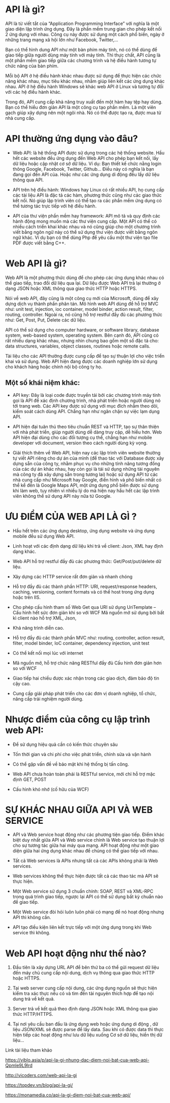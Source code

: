 # API là gì?

API là từ viết tắt của “Application Programming Interface” với nghĩa là một giao diện lập trình ứng dụng. Đây là phần mềm trung gian cho phép kết nối 2 ứng dụng với nhau. Công cụ này được sử dụng một cách phổ biến, ngày ở những trang mạng xã hội lớn như Facebook, Twitter,…

Bạn có thể hình dung API như một bàn phím máy tính, nó có thể dùng để giao tiếp giữa người dùng máy tính với máy tính. Thì thực chất, API cũng là một phần mềm giao tiếp giữa các chương trình và hệ điều hành tương tự chức năng của bàn phím.

Mỗi bộ API ở hệ điều hành khác nhau được sử dụng để thực hiện các chức năng khác nhau, mục tiêu khác nhau, nhằm giúp liên kết các ứng dụng khác nhau. API ở hệ điều hành Windows sẽ khác web API ở Linux và tương tự đối với các hệ điều hành khác.

Trong đó, API cung cấp khả năng truy xuất đến một hàm hay tệp hay dùng. Bạn có thể hiểu đơn giản API là một công cụ tạo phần mềm. Là một viên gạch giúp xây dựng nên một ngôi nhà. Nó có thể được tạo ra, được mua từ nhà cung cấp.


# API thường ứng dụng vào đâu?

- Web API: là hệ thống API được sử dụng trong các hệ thống website. Hầu hết các website đều ứng dụng đến Web API cho phép bạn kết nối, lấy dữ liệu hoặc cập nhật cơ sở dữ liệu. Ví dụ: Bạn thiết kế chức nằng login thông Google, Facebook, Twitter, Github… Điều này có nghĩa là bạn đang gọi đến API của. Hoặc như các ứng dụng di động đều lấy dữ liệu thông qua API.

- API trên hệ điều hành: Windows hay Linux có rất nhiều API, họ cung cấp các tài liệu API là đặc tả các hàm, phương thức cũng như các giao thức kết nối. Nó giúp lập trình viên có thể tạo ra các phần mềm ứng dụng có thể tương tác trực tiếp với hệ điều hành.

- API của thư viện phần mềm hay framework: API mô tả và quy định các hành động mong muốn mà các thư viện cung cấp. Một API có thể có nhiều cách triển khai khác nhau và nó cũng giúp cho một chương trình viết bằng ngôn ngữ này có thể sử dụng thư viện được viết bằng ngôn ngữ khác. Ví dụ bạn có thể dùng Php để yêu cầu một thư viện tạo file PDF được viết bằng C++.

# Web API là gì?

Web API là một phương thức dùng để cho phép các ứng dụng khác nhau có thể giao tiếp, trao đổi dữ liệu qua lại. Dữ liệu được Web API trả lại thường ở dạng JSON hoặc XML thông qua giao thức HTTP hoặc HTTPS.

Nói về web API, đây cũng là một công cụ mới của Microsoft, dùng để xây dựng dịch vụ thành phần phân tán. Mô hình web API dùng để hỗ trợ MVC như: unit test, injection, ioc container, model binder, action result, filter, routing, controller. Ngoài ra, nó cũng hỗ trợ restful đầy đủ các phương thức như: Get, Post, Put, Delete các dữ liệu.

API có thể sử dụng cho computer hardware, or software library, database system, web-based system, operating system. Bên cạnh đó, API cũng có rất nhiều dạng khác nhau, nhưng nhìn chung bao gồm một số đặc tả cho: data structures, variables, object classes, routines hoặc remote calls.

Tài liệu cho các API thường được cung cấp để tạo sự thuận lợi cho việc triển khai và sử dụng. Web API hiện đang được các doanh nghiệp lớn sử dụng cho khách hàng hoặc chính nội bộ công ty họ.

## Một số khái niệm khác:

- API key: Đây là loại code được truyền tải bởi các chương trình máy tính gọi là API để xác định chương trình, nhà phát triển hoặc người dùng nó tới trang web. Các API key được sử dụng với mục đích nhằm theo dõi, kiểm soát cách dùng API. Chẳng hạn như ngăn chặn sự việc lạm dụng API. 

- API hiện đại tuân thủ theo tiêu chuẩn REST và HTTP, tạo sự thân thiện với nhà phát triển, giúp người dùng dễ dàng truy cập, dễ hiểu hơn. Web API hiện đại dùng cho các đối tượng cụ thể, chẳng hạn như mobile developer với document, version theo cách người dùng kỳ vọng.

- Giải thích thêm về Web API, hiện nay các lập trình viên website thường tự viết API riêng cho dự án của mình (để thao tác với Database được xây dựng sẵn của công ty, nhằm phục vụ cho những tính năng tương đồng của các dự án khác nhau, hay còn gọi là tái sử dụng những tài nguyên  mà công ty đã xây dựng sẵn trong tương lai) hoặc sử dụng API từ các nhà cung cấp như Microsoft hay Google, điển hình và phổ biến nhất có thể kể đến là Google Maps API, một ứng dụng phổ biến được sử dụng khi làm web, tuy nhiên vì nhiều lý do mà hiện nay hầu hết các lập trình viên không thể sử dụng API này nữa từ Google.

# ƯU ĐIỂM CỦA WEB API LÀ GÌ ?

- Hầu hết trên các ứng dụng desktop, ứng dụng website và ứng dụng mobile đều sử dụng Web API.

- Linh hoạt với các định dạng dữ liệu khi trả về client: Json, XML hay định dạng khác.

- Web API hỗ trợ restful đầy đủ các phương thức: Get/Post/put/delete dữ liệu. 

- Xây dựng các HTTP service rất đơn giản và nhanh chóng

- Hỗ trợ đầy đủ các thành phần HTTP: URI, request/response headers, caching, versioning, content formats và có thể host trong ứng dụng hoặc trên IIS.

- Cho phép cấu hình tham số Web Get qua URI sử dụng UriTemplate – Cấu hình hết sức đơn giản khi so với WCF
Mã nguồn mở sử dụng bởi bất kì client nào hỗ trợ XML, Json,

- Khả năng trình diễn cao.

- Hỗ trợ đầy đủ các thành phần MVC như: routing, controller, action result, filter, model binder, IoC container, dependency injection, unit test

- Có thể kết nối mọi lúc với internet

- Mã nguồn mở, hỗ trợ chức năng RESTful đầy đủ Cấu hình đơn giản hơn so với WCF

- Giao tiếp hai chiều được xác nhận trong các giao dịch, đảm bảo độ tin cậy cao. 

- Cung cấp giải pháp phát triển cho các đơn vị doanh nghiệp, tổ chức, nâng cấp trải nghiệm người dùng.

# Nhược điểm của công cụ lập trình web API:

- Để sử dụng hiệu quả cần có kiến thức chuyên sâu 

- Tốn thời gian và chi phí cho việc phát triển, chỉnh sửa và vận hành 

- Có thể gặp vấn đề về bảo mật khi hệ thống bị tấn công.

- Web API chưa hoàn toàn phải là RESTful service, mới chỉ hỗ trợ mặc định GET, POST

- Cấu hình khó nhớ (cố hữu của WCF)

# SỰ KHÁC NHAU GIỮA API VÀ WEB SERVICE

- API và Web service hoạt động như các phương tiện giao tiếp. Điểm khác biệt duy nhất giữa API và Web service chính là Web service tạo thuận lợi cho sự tương tác giữa hai máy qua mạng. API hoạt động như một giao diện giữa hai ứng dụng khác nhau để chúng có thể giao tiếp với nhau.

- Tất cả Web services là APIs nhưng tất cả các APIs không phải là Web services.

- Web services không thể thực hiện được tất cả các thao tác mà API sẽ thực hiện.

- Một Web service sử dụng 3 chuẩn chính: SOAP, REST và XML-RPC trong quá trình giao tiếp, ngược lại API có thể sử dụng bất kỳ chuẩn nào để giao tiếp.

- Một Web service đòi hỏi luôn luôn phải có mạng để nó hoạt động nhưng API thì không cần.

- API tạo điều kiện liên kết trực tiếp với một ứng dụng trong khi Web service thì không.


# Web API hoạt động như thế nào?

1. Đầu tiên là xây dựng URL API để bên thứ ba có thể gửi request dữ liệu đến máy chủ cung cấp nội dung, dịch vụ thông qua giao thức HTTP hoặc HTTPS.

2. Tại web server cung cấp nội dung, các ứng dụng nguồn sẽ thực hiện kiểm tra xác thực nếu có và tìm đến tài nguyên thích hợp để tạo nội dung trả về kết quả.

3. Server trả về kết quả theo định dạng JSON hoặc XML thông qua giao thức HTTP/HTTPS.

4. Tại nơi yêu cầu ban đầu là ứng dụng web hoặc ứng dụng di động , dữ liệu JSON/XML sẽ được parse để lấy data. Sau khi có được data thì thực hiện tiếp các hoạt động như lưu dữ liệu xuống Cơ sở dữ liệu, hiển thị dữ liệu…

Link tài liệu tham khảo

https://viblo.asia/p/api-la-gi-nhung-dac-diem-noi-bat-cua-web-api-Qpmle9L9lrd

http://vicoders.com/web-api-la-gi

https://topdev.vn/blog/api-la-gi/

https://monamedia.co/api-la-gi-diem-noi-bat-cua-web-api/